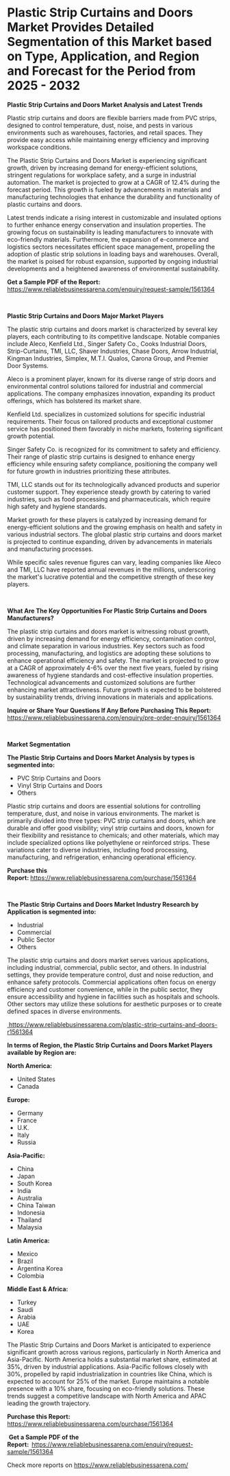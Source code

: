 <p><h1>Plastic Strip Curtains and Doors Market Provides Detailed Segmentation of this Market based on Type, Application, and Region and Forecast for the Period from 2025 - 2032</h1></p><p><strong>Plastic Strip Curtains and Doors Market Analysis and Latest Trends</strong></p>
<p><p>Plastic strip curtains and doors are flexible barriers made from PVC strips, designed to control temperature, dust, noise, and pests in various environments such as warehouses, factories, and retail spaces. They provide easy access while maintaining energy efficiency and improving workspace conditions.</p><p>The Plastic Strip Curtains and Doors Market is experiencing significant growth, driven by increasing demand for energy-efficient solutions, stringent regulations for workplace safety, and a surge in industrial automation. The market is projected to grow at a CAGR of 12.4% during the forecast period. This growth is fueled by advancements in materials and manufacturing technologies that enhance the durability and functionality of plastic curtains and doors.</p><p>Latest trends indicate a rising interest in customizable and insulated options to further enhance energy conservation and insulation properties. The growing focus on sustainability is leading manufacturers to innovate with eco-friendly materials. Furthermore, the expansion of e-commerce and logistics sectors necessitates efficient space management, propelling the adoption of plastic strip solutions in loading bays and warehouses. Overall, the market is poised for robust expansion, supported by ongoing industrial developments and a heightened awareness of environmental sustainability.</p></p>
<p><strong>Get a Sample PDF of the Report:&nbsp;</strong> <a href="https://www.reliablebusinessarena.com/enquiry/request-sample/1561364?utm_campaign=2141&utm_medium=2&utm_source=Github&utm_content=ia&utm_term=25022025&utm_id=plastic-strip-curtains-and-doors">https://www.reliablebusinessarena.com/enquiry/request-sample/1561364</a></p>
<p>&nbsp;</p>
<p><strong>Plastic Strip Curtains and Doors Major Market Players</strong></p>
<p><p>The plastic strip curtains and doors market is characterized by several key players, each contributing to its competitive landscape. Notable companies include Aleco, Kenfield Ltd., Singer Safety Co., Cooks Industrial Doors, Strip-Curtains, TMI, LLC, Shaver Industries, Chase Doors, Arrow Industrial, Kingman Industries, Simplex, M.T.I. Qualos, Carona Group, and Premier Door Systems.</p><p>Aleco is a prominent player, known for its diverse range of strip doors and environmental control solutions tailored for industrial and commercial applications. The company emphasizes innovation, expanding its product offerings, which has bolstered its market share.</p><p>Kenfield Ltd. specializes in customized solutions for specific industrial requirements. Their focus on tailored products and exceptional customer service has positioned them favorably in niche markets, fostering significant growth potential.</p><p>Singer Safety Co. is recognized for its commitment to safety and efficiency. Their range of plastic strip curtains is designed to enhance energy efficiency while ensuring safety compliance, positioning the company well for future growth in industries prioritizing these attributes.</p><p>TMI, LLC stands out for its technologically advanced products and superior customer support. They experience steady growth by catering to varied industries, such as food processing and pharmaceuticals, which require high safety and hygiene standards.</p><p>Market growth for these players is catalyzed by increasing demand for energy-efficient solutions and the growing emphasis on health and safety in various industrial sectors. The global plastic strip curtains and doors market is projected to continue expanding, driven by advancements in materials and manufacturing processes.</p><p>While specific sales revenue figures can vary, leading companies like Aleco and TMI, LLC have reported annual revenues in the millions, underscoring the market's lucrative potential and the competitive strength of these key players.</p></p>
<p>&nbsp;</p>
<p><strong>What Are The Key Opportunities For Plastic Strip Curtains and Doors Manufacturers?</strong></p>
<p><p>The plastic strip curtains and doors market is witnessing robust growth, driven by increasing demand for energy efficiency, contamination control, and climate separation in various industries. Key sectors such as food processing, manufacturing, and logistics are adopting these solutions to enhance operational efficiency and safety. The market is projected to grow at a CAGR of approximately 4-6% over the next five years, fueled by rising awareness of hygiene standards and cost-effective insulation properties. Technological advancements and customized solutions are further enhancing market attractiveness. Future growth is expected to be bolstered by sustainability trends, driving innovations in materials and applications.</p></p>
<p><strong>Inquire or Share Your Questions If Any Before Purchasing This Report:</strong> <a href="https://www.reliablebusinessarena.com/enquiry/pre-order-enquiry/1561364?utm_campaign=2141&utm_medium=2&utm_source=Github&utm_content=ia&utm_term=25022025&utm_id=plastic-strip-curtains-and-doors">https://www.reliablebusinessarena.com/enquiry/pre-order-enquiry/1561364</a></p>
<p>&nbsp;</p>
<p><strong>Market Segmentation</strong></p>
<p><strong>The Plastic Strip Curtains and Doors Market Analysis by types is segmented into:</strong></p>
<p><ul><li>PVC Strip Curtains and Doors</li><li>Vinyl Strip Curtains and Doors</li><li>Others</li></ul></p>
<p><p>Plastic strip curtains and doors are essential solutions for controlling temperature, dust, and noise in various environments. The market is primarily divided into three types: PVC strip curtains and doors, which are durable and offer good visibility; vinyl strip curtains and doors, known for their flexibility and resistance to chemicals; and other materials, which may include specialized options like polyethylene or reinforced strips. These variations cater to diverse industries, including food processing, manufacturing, and refrigeration, enhancing operational efficiency.</p></p>
<p><strong>Purchase this Report:&nbsp;</strong><a href="https://www.reliablebusinessarena.com/purchase/1561364?utm_campaign=2141&utm_medium=2&utm_source=Github&utm_content=ia&utm_term=25022025&utm_id=plastic-strip-curtains-and-doors">https://www.reliablebusinessarena.com/purchase/1561364</a></p>
<p>&nbsp;</p>
<p><strong>The Plastic Strip Curtains and Doors Market Industry Research by Application is segmented into:</strong></p>
<p><ul><li>Industrial</li><li>Commercial</li><li>Public Sector</li><li>Others</li></ul></p>
<p><p>The plastic strip curtains and doors market serves various applications, including industrial, commercial, public sector, and others. In industrial settings, they provide temperature control, dust and noise reduction, and enhance safety protocols. Commercial applications often focus on energy efficiency and customer convenience, while in the public sector, they ensure accessibility and hygiene in facilities such as hospitals and schools. Other sectors may utilize these solutions for aesthetic purposes or to create defined spaces in diverse environments.</p></p>
<p><a href="https://www.reliablebusinessarena.com/plastic-strip-curtains-and-doors-r1561364?utm_campaign=2141&utm_medium=2&utm_source=Github&utm_content=ia&utm_term=25022025&utm_id=plastic-strip-curtains-and-doors">&nbsp;https://www.reliablebusinessarena.com/plastic-strip-curtains-and-doors-r1561364</a></p>
<p><strong>In terms of Region, the Plastic Strip Curtains and Doors Market Players available by Region are:</strong></p>
<p>
    <p> <strong> North America: </strong>
        <ul>
            <li>United States</li>
            <li>Canada</li>
        </ul>
        </p> 
    <p> <strong> Europe: </strong>
        <ul>
            <li>Germany</li>
            <li>France</li>
            <li>U.K.</li>
            <li>Italy</li>
            <li>Russia</li>
        </ul>
        </p> 
    <p> <strong> Asia-Pacific: </strong>
        <ul>
            <li>China</li>
            <li>Japan</li>
            <li>South Korea</li>
            <li>India</li>
            <li>Australia</li>
            <li>China Taiwan</li>
            <li>Indonesia</li>
            <li>Thailand</li>
            <li>Malaysia</li>
        </ul>
        </p> 
    <p> <strong> Latin America: </strong>
        <ul>
            <li>Mexico</li>
            <li>Brazil</li>
            <li>Argentina Korea</li>
            <li>Colombia</li>
        </ul>
        </p> 
    <p> <strong> Middle East & Africa: </strong>
        <ul>
            <li>Turkey</li>
            <li>Saudi</li>
            <li>Arabia</li>
            <li>UAE</li>
            <li>Korea</li>
        </ul>
    </p>
    </p>
<p><p>The Plastic Strip Curtains and Doors Market is anticipated to experience significant growth across various regions, particularly in North America and Asia-Pacific. North America holds a substantial market share, estimated at 35%, driven by industrial applications. Asia-Pacific follows closely with 30%, propelled by rapid industrialization in countries like China, which is expected to account for 25% of the market. Europe maintains a notable presence with a 10% share, focusing on eco-friendly solutions. These trends suggest a competitive landscape with North America and APAC leading the growth trajectory.</p></p>
<p><strong>Purchase this Report: </strong><a href="https://www.reliablebusinessarena.com/purchase/1561364?utm_campaign=2141&utm_medium=2&utm_source=Github&utm_content=ia&utm_term=25022025&utm_id=plastic-strip-curtains-and-doors">https://www.reliablebusinessarena.com/purchase/1561364</a></p>
<p>&nbsp;<strong>Get a Sample PDF of the Report:&nbsp;&nbsp;</strong><a href="https://www.reliablebusinessarena.com/enquiry/request-sample/1561364?utm_campaign=2141&utm_medium=2&utm_source=Github&utm_content=ia&utm_term=25022025&utm_id=plastic-strip-curtains-and-doors">https://www.reliablebusinessarena.com/enquiry/request-sample/1561364</a></p>
<p><strong></strong></p>
<p>Check more reports on <a href="https://www.reliablebusinessarena.com/?utm_campaign=2141&utm_medium=2&utm_source=Github&utm_content=ia&utm_term=25022025&utm_id=plastic-strip-curtains-and-doors">https://www.reliablebusinessarena.com/</a></p>